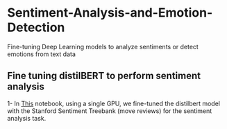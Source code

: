 # Sentiment-Analysis-and-Emotion-Detection
 Fine-tuning Deep Learning models to analyze sentiments or detect emotions from text data

## Fine tuning distilBERT to perform sentiment analysis
1- In [This](./Sentiment-Analysis-and-Emotion-Detection/fine_tuning_distilbert_for_sentiment_analysis.ipynb) notebook, using a single GPU, we fine-tuned the distilbert model with the Stanford Sentiment Treebank (move reviews) for the sentiment analysis task.